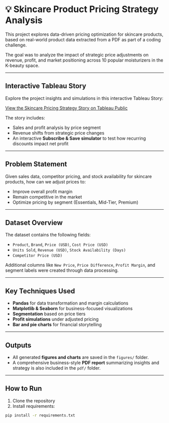 # 💡 Skincare Product Pricing Strategy Analysis

This project explores data-driven pricing optimization for skincare products, based on real-world product data extracted from a PDF as part of a coding challenge.

The goal was to analyze the impact of strategic price adjustments on revenue, profit, and market positioning across 10 popular moisturizers in the K-beauty space.

---

## Interactive Tableau Story

Explore the project insights and simulations in this interactive Tableau Story:

[View the Skincare Pricing Strategy Story on Tableau Public](https://public.tableau.com/views/ProductMarginPricingVisualizerSkinSeoul/Story1?:language=en-US&:sid=&:redirect=auth&:display_count=n&:origin=viz_share_link)

The story includes:
- Sales and profit analysis by price segment
- Revenue shifts from strategic price changes
- An interactive **Subscribe & Save simulator** to test how recurring discounts impact net profit

---

## Problem Statement

Given sales data, competitor pricing, and stock availability for skincare products, how can we adjust prices to:

- Improve overall profit margin
- Remain competitive in the market
- Optimize pricing by segment (Essentials, Mid-Tier, Premium)

---

## Dataset Overview

The dataset contains the following fields:

- `Product`, `Brand`, `Price (USD)`, `Cost Price (USD)`
- `Units Sold`, `Revenue (USD)`, `Stock Availability (Days)`
- `Competitor Price (USD)`

Additional columns like `New Price`, `Price Difference`, `Profit Margin`, and segment labels were created through data processing.

---

## Key Techniques Used

- **Pandas** for data transformation and margin calculations
- **Matplotlib & Seaborn** for business-focused visualizations
- **Segmentation** based on price tiers
- **Profit simulations** under adjusted pricing
- **Bar and pie charts** for financial storytelling

---

## Outputs

- All generated **figures and charts** are saved in the `figures/` folder.
- A comprehensive business-style **PDF report** summarizing insights and strategy is also included in the `pdf/` folder.

---

## How to Run

1. Clone the repository
2. Install requirements:

```bash
pip install -r requirements.txt